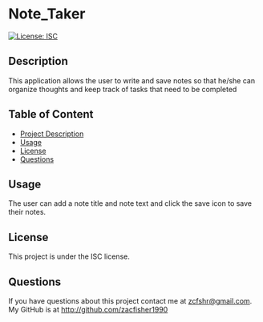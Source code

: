 # Note_Taker

  [![License: ISC](https://img.shields.io/badge/License-ISC-blue.svg)](https://opensource.org/licenses/ISC)

  ## Description
  This application allows the user to write and save notes so that he/she can organize thoughts and keep track of tasks that need to be completed

  ## Table of Content
   - [Project Description](#description)
   - [Usage](#usage)
   - [License](#license)
   - [Questions](#questions)
  
  

  ## Usage
  The user can add a note title and note text and click the save icon to save their notes.

  ## License
  This project is under the ISC license.
 
  ## Questions

  If you have questions about this project contact me at zcfshr@gmail.com. My GitHub is at http://github.com/zacfisher1990